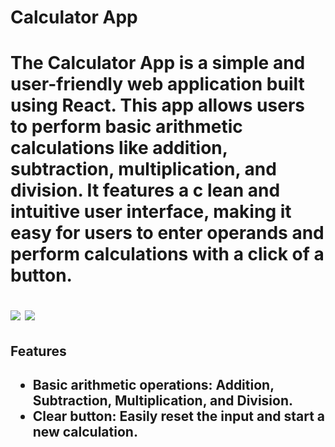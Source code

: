 <head>
    <h1>Calculator App<h1>
</head>

<body>
<p  style={{ fontSize: '10px' }}>The Calculator App is a simple and user-friendly web application built using React. This app allows users to perform basic arithmetic calculations like addition, subtraction, multiplication, and division. It features a c lean and intuitive user interface, making it easy for users to enter operands and perform calculations with a click of a button.<p/>

<img src = "https://github.com/PumuduRajakaruna/Calculator-with-React/assets/115540884/8bed83ce-aaf7-4fdf-96a6-a402c7932f70" >
<img src = "https://github.com/PumuduRajakaruna/Calculator-with-React/assets/115540884/f40607f1-4f74-4e5a-a115-68cb9e47e2c9" >


<h2>Features<h2/>
   <ul>
       <li>Basic arithmetic operations: Addition, Subtraction, Multiplication, and Division.</li>
        <li>Clear button: Easily reset the input and start a new calculation.</li>
   </ul>


